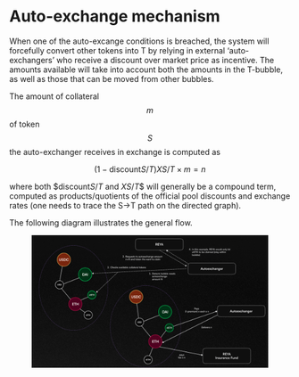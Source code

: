 # Auto-exchange mechanism

When one of the auto-excange conditions is breached, the system will forcefully convert other tokens into T by relying in external ‘auto-exchangers’ who receive a discount over market price as incentive. The amounts available will take into account both the amounts in the T-bubble, as well as those that can be moved from other bubbles.

The amount of collateral $$m$$ of token $$S$$ the auto-exchanger receives in exchange is computed as

$$
(1-\mathrm{discount}{S/T})X{S/T}\times m=n
$$

where both $$\mathrm{discount}{S/T}$ and $X{S/T}$$ will generally be a compound term, computed as products/quotients of the official pool discounts and exchange rates (one needs to trace the S→T path on the directed graph).

The following diagram illustrates the general flow.

<figure><img src="../../.gitbook/assets/image (11).png" alt=""><figcaption></figcaption></figure>
